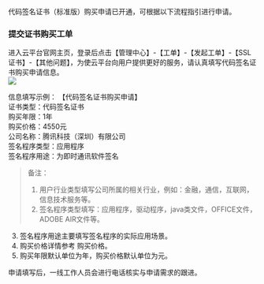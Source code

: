 代码签名证书（标准版）购买申请已开通，可根据以下流程指引进行申请。

### 提交证书购买工单

进入云平台官网主页，登录后点击【管理中心】-【工单】-【发起工单】-【SSL证书】-【其他问题】，为使云平台向用户提供更好的服务，请认真填写代码签名证书购买申请信息。  
![](http://imgcache.tcecqpoc.fsphere.cn/image/mc.qcloudimg.com/static/img/023504aa178b818c3e9ef2527dadb82e/image.png)

信息填写示例：
【代码签名证书购买申请】  
证书类型：代码签名证书  
购买年限：1年  
购买价格：4550元  
公司名称：腾讯科技（深圳）有限公司  
签名程序类型：应用程序  
签名程序用途：为即时通讯软件签名  

>备注：  
>1.	用户行业类型填写公司所属的相关行业，例如：金融，通信，互联网，信息技术服务等。  
>2.	签名程序类型填写：应用程序，驱动程序，java类文件，OFFICE文件，ADOBE AIR文件等。  
3.	签名程序用途主要填写签名程序的实际应用场景。  
4.	购买价格详情参考 购买价格。   
5.	购买年限默认单位为年，购买价格默认单位为元。 

申请填写后，一线工作人员会进行电话核实与申请需求的跟进。 




